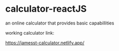 # calculator-reactJS
an online calculator that provides basic capabillities

working calculator link:

https://jamesst-calculator.netlify.app/
